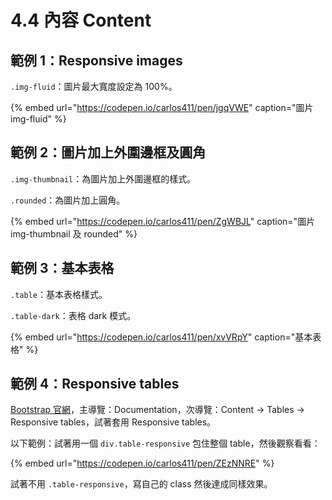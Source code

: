 # 4.4 內容 Content

## 範例 1：Responsive images

`.img-fluid`：圖片最大寬度設定為 100%。

{% embed url="https://codepen.io/carlos411/pen/jgqVWE" caption="圖片 img-fluid" %}

## 範例 2：圖片加上外圍邊框及圓角

`.img-thumbnail`：為圖片加上外圍邊框的樣式。

`.rounded`：為圖片加上圓角。

{% embed url="https://codepen.io/carlos411/pen/ZgWBJL" caption="圖片 img-thumbnail 及 rounded" %}

## 範例 3：基本表格

`.table`：基本表格樣式。

`.table-dark`：表格 dark 模式。

{% embed url="https://codepen.io/carlos411/pen/xvVRpY" caption="基本表格" %}

## 範例 4：Responsive tables

[Bootstrap 官網](https://getbootstrap.com/)，主導覽：Documentation，次導覽：Content → Tables → Responsive tables，試著套用 Responsive tables。

以下範例：試著用一個 `div.table-responsive` 包住整個 table，然後觀察看看：

{% embed url="https://codepen.io/carlos411/pen/ZEzNNRE" %}

試著不用 `.table-responsive`，寫自己的 class 然後達成同樣效果。

